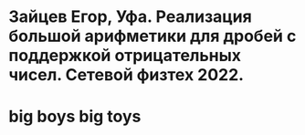 # Зайцев Егор, Уфа. Реализация большой арифметики для дробей с поддержкой отрицательных чисел. Сетевой физтех 2022.

# big boys big toys
